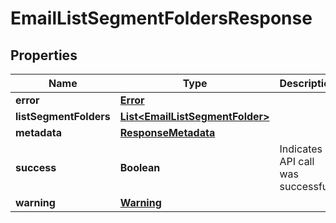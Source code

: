 
# EmailListSegmentFoldersResponse

## Properties
Name | Type | Description | Notes
------------ | ------------- | ------------- | -------------
**error** | [**Error**](Error.md) |  |  [optional]
**listSegmentFolders** | [**List&lt;EmailListSegmentFolder&gt;**](EmailListSegmentFolder.md) |  |  [optional]
**metadata** | [**ResponseMetadata**](ResponseMetadata.md) |  |  [optional]
**success** | **Boolean** | Indicates if API call was successful |  [optional]
**warning** | [**Warning**](Warning.md) |  |  [optional]



